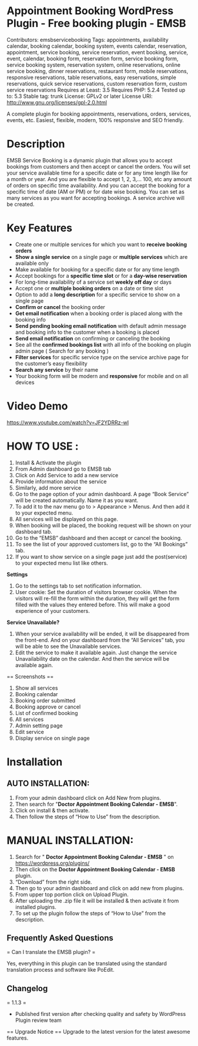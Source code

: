 # Appointment Booking WordPress Plugin - Free booking plugin - EMSB
Contributors: emsbservicebooking
Tags: appointments, availability calendar, booking calendar, booking system, events calendar, reservation, appointment, service booking, service reservation, event booking, service, event, calendar, booking form, reservation form, service booking form, service booking system, reservation system, online reservations, online service booking, dinner reservations, restaurant form,  mobile reservations, responsive reservations, table reservations, easy reservations, simple reservations, quick service reservations, custom reservation form, custom service reservations
Requires at Least: 3.5
Requires PHP: 5.2.4
Tested up to: 5.3
Stable tag: trunk
License: GPLv2 or later
License URI: http://www.gnu.org/licenses/gpl-2.0.html


A complete plugin for booking appointments, reservations, orders, services, events, etc. Easiest, flexible, modern, 100% responsive and SEO friendly.

# Description

EMSB Service Booking is a dynamic plugin that allows you to accept bookings from customers and then accept or cancel the orders.
You will set your service available time for a specific date or for any time length like for a month or year. And you are flexible to accept 1, 2, 3,... 100, etc any amount of orders on specific time availability. And you can accept the booking for a specific time of date (AM or PM) or for date wise booking. You can set as many services as you want for accepting bookings. A service archive will be created.

# Key Features

*   Create one or multiple services for which you want to **receive booking orders**
*   **Show a single service** on a single page or **multiple services** which are available only
*   Make available for booking for a specific date or for any time length
*   Accept bookings for a **specific time slot** or for a **day-wise reservation**
*   For long-time availability of a service set **weekly off day** or days
*   Accept one or **multiple booking orders** on a date or time slot
*   Option to add a **long description** for a specific service to show on a single page
*   **Confirm or cancel** the booking order
*   **Get email notification** when a booking order is placed along with the booking info
*   **Send pending booking email notification** with default admin message and booking info to the customer when a booking is placed
*   **Send email notification** on confirming or canceling the booking
*   See all the **confirmed bookings list** with all info of the booking on plugin admin page ( Search for any booking )
*   **Filter services** for specific service type on the service archive page for the customer’s easy flexibility
*   **Search any service** by their name
*   Your booking form will be modern and **responsive** for mobile and on all devices

# Video Demo
https://www.youtube.com/watch?v=JF2YDRRz-wI



 
# HOW TO USE :
 
1.  Install & Activate the plugin
1.  From Admin dashboard go to EMSB tab
1.  Click on Add Service to add a new service
1.  Provide information about the service
1.  Similarly, add more service
1.  Go to the page option of your admin dashboard. A page “Book Service” will be created automatically. Name it as you want.
1.  To add it to the nav menu go to > Appearance > Menus. And then add it to your expected menu.
1.  All services will be displayed on this page.
1.  When booking will be placed, the booking request will be shown on your dashboard tab.
1.  Go to the “EMSB” dashboard and then accept or cancel the booking.
1.  To see the list of your approved customers list, go to the “All Bookings” tab.
1.  If you want to show service on a single page just add the post(service) to your expected menu list like others.


**Settings**
1.  Go to the settings tab to set notification information.
1.  User cookie: Set the duration of visitors browser cookie. When the visitors will re-fill the form within the duration, they will get the form filled with the values they entered before. This will make a good experience of your customers.


**Service Unavailable?**
1.  When your service availability will be ended, it will be disappeared from the front-end. And on your dashboard from the “All Services” tab, you will be able to see the Unavailable services.
1.  Edit the service to make it available again. Just change the service Unavailability date on the calendar. And then the service will be available again.


== Screenshots ==
1. Show all services
2. Booking calendar
3. Booking order submitted
4. Booking approve or cancel 
5. List of confirmed booking
6. All services 
7. Admin setting page 
8. Edit service 
9. Display service on single page 



# Installation 

## AUTO INSTALLATION:
 
1.  From your admin dashboard click on Add New from plugins.
1.  Then search for "**Doctor Appointment Booking Calendar - EMSB**".
1.  Click on install & then activate.
1.  Then follow the steps of “How to Use” from the description.

# MANUAL INSTALLATION:

1.  Search for " **Doctor Appointment Booking Calendar - EMSB** " on https://wordpress.org/plugins/
1.  Then click on the **Doctor Appointment Booking Calendar - EMSB** plugin.
1.  “Download” from the right side.
1.  Then go to your admin dashboard and click on add new from plugins.
1.  From upper top portion click on Upload Plugin.
1.  After uploading the .zip file it will be installed & then activate it from installed plugins.
1.  To set up the plugin follow the steps of “How to Use” from the description.
 
 
## Frequently Asked Questions 
= Can I translate the EMSB plugin? =

Yes, everything in this plugin can be translated using the standard translation process and software like PoEdit.


## Changelog 

= 1.1.3 =
* Published first version after checking quality and safety by WordPress Plugin review team


== Upgrade Notice ==
Upgrade to the latest version for the latest awesome features.
